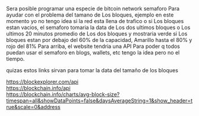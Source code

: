 Sera posible programar una especie de bitcoin network semaforo Para ayudar con el problema del tamano de Los bloques, ejemplo en este momento yo no tengo idea si la red esta llena de trafico o si Los bloques estan vacios, el semaforo tomaria la data de Los dos ultimos bloques o Los ultimos 20 minutos promedio de Los dos bloques y mostraria verde si Los bloques estan por debajo del 60% de la capacidad, Amarillo hasta el 80% y rojo del 81% Para arriba, el website tendria una API Para poder q todos puedan usar el semaforo en blogs, wallets, etc tengo la idea pero no el tiempo.

quizas estos links sirvan para tomar la data del tamaño de los bloques

https://blockexplorer.com/api <br/>
https://blockchain.info/api <br/>
https://blockchain.info/charts/avg-block-size?timespan=all&showDataPoints=false&daysAverageString=1&show_header=true&scale=0&address
